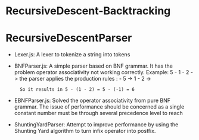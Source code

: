 # RecursiveDescent-Backtracking

# RecursiveDescentParser
- Lexer.js: 
    A lexer to tokenize a string into tokens

- BNFParser.js: 
    A simple parser based on BNF grammar. It has the problem operator associativity not working correctly. 
    Example:
        5 - 1 - 2 -> the parser applies the production rules <expression>: <term> - <expression> 
        5 -> <term>
        1 - 2 -> <expression>
    
        So it results in 5 - (1 - 2) = 5 - (-1) = 6

- EBNFParser.js:
    Solved the operator associativity from pure BNF grammar. The issue of performance should be concerned as a single constant number must be through several precedence level to reach <factor>

- ShuntingYardParser:
    Attempt to improve performance by using the Shunting Yard algorithm to turn infix operator into postfix. 